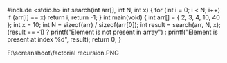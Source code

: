 #include <stdio.h> 
int search(int arr[], int N, int x) 
{ 
	for (int i = 0; i < N; i++) 
		if (arr[i] == x) 
			return i; 
	return -1; 
} 
int main(void) 
{ 
	int arr[] = { 2, 3, 4, 10, 40 }; 
	int x = 10; 
	int N = sizeof(arr) / sizeof(arr[0]); 
	int result = search(arr, N, x); 
	(result == -1) 
		? printf("Element is not present in array") 
		: printf("Element is present at index %d", result); 
	return 0; 
}


F:\screanshoot\factorial recursion.PNG

